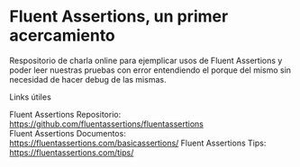 # Fluent Assertions, un primer acercamiento

Respositorio de charla online para ejemplicar usos de Fluent Assertions y poder leer nuestras pruebas con error entendiendo el porque del mismo sin necesidad de hacer debug de las mismas.

Links útiles

Fluent Assertions Repositorio: https://github.com/fluentassertions/fluentassertions  
Fluent Assertions Documentos: https://fluentassertions.com/basicassertions/ 
Fluent Assertions Tips: https://fluentassertions.com/tips/  

